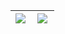 <img align="left" src="https://github-readme-stats.vercel.app/api/top-langs/?username=holo&hide_title=true&theme=github_dark&hide_border=true"> | <img align="left" src="https://github-readme-stats.vercel.app/api?username=holo&hide_title=true&hide_rank=true&show_icons=true&include_all_commits=true&count_private=true&theme=github_dark&hide_border=true" />
|-----|-----|

